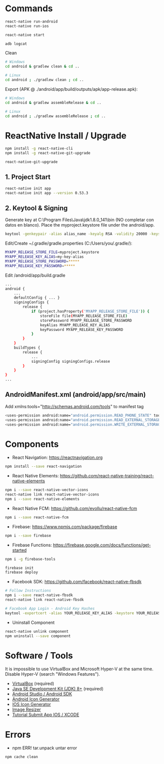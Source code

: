 # Commands
```sh
react-native run-android
react-native run-ios

react-native start

adb logcat
```
Clean
```sh
# Windows
cd android & gradlew clean & cd ..

# Linux
cd android ; ./gradlew clean ; cd ..
```
Export (APK @ ./android/app/build/outputs/apk/app-release.apk):
```sh
# Windows
cd android & gradlew assembleRelease & cd ..

# Linux
cd android ; ./gradlew assembleRelease ; cd ..
```

# ReactNative Install / Upgrade
```sh
npm install -g react-native-cli
npm install -g react-native-git-upgrade

react-native-git-upgrade
```

## 1. Project Start
```sh
react-native init app
react-native init app --version 0.53.3
```

## 2. Keytool & Signing
Generate key at C:\Program Files\Java\jdk1.8.0_141\bin (NO completar con datos en blanco). Place the myproject.keystore file under the android/app.
```sh
keytool -genkeypair -alias alias_name -keyalg RSA -validity 20000 -keystore project/android/app/myproject.keystore
```
Edit/Create ~/.gradle/gradle.properties (C:/Users/you/.gradle/):
```sh
MYAPP_RELEASE_STORE_FILE=myproject.keystore
MYAPP_RELEASE_KEY_ALIAS=my-key-alias
MYAPP_RELEASE_STORE_PASSWORD=*****
MYAPP_RELEASE_KEY_PASSWORD=*****
```
Edit /android/app/build.gradle
```sh
...
android {
    ...
    defaultConfig { ... }
    signingConfigs {
        release {
            if (project.hasProperty('MYAPP_RELEASE_STORE_FILE')) {
                storeFile file(MYAPP_RELEASE_STORE_FILE)
                storePassword MYAPP_RELEASE_STORE_PASSWORD
                keyAlias MYAPP_RELEASE_KEY_ALIAS
                keyPassword MYAPP_RELEASE_KEY_PASSWORD
            }
        }
    }
    buildTypes {
        release {
            ...
            signingConfig signingConfigs.release
        }
    }
}
...
```

## AndroidManifest.xml (android/app/src/main)
Add xmlns:tools="http://schemas.android.com/tools" to manifest tag
```sh
<uses-permission android:name="android.permission.READ_PHONE_STATE" tools:node="remove" />
<uses-permission android:name="android.permission.READ_EXTERNAL_STORAGE" tools:node="remove" />
<uses-permission android:name="android.permission.WRITE_EXTERNAL_STORAGE" tools:node="remove" />
```

# Components
- React Navigation: <a href="https://reactnavigation.org">https://reactnavigation.org</a>
```sh
npm install --save react-navigation
```

- React Native Elements: <a href="https://github.com/react-native-training/react-native-elements">https://github.com/react-native-training/react-native-elements</a>
```sh
npm i --save react-native-vector-icons
react-native link react-native-vector-icons
npm i --save react-native-elements
```

- React Native FCM: <a href="https://github.com/evollu/react-native-fcm">https://github.com/evollu/react-native-fcm</a>
```sh
npm i --save react-native-fcm
```

- Firebase: <a href="https://www.npmjs.com/package/firebase">https://www.npmjs.com/package/firebase</a>
```sh
npm i --save firebase
```

- Firebase Functions: <a href="https://firebase.google.com/docs/functions/get-started">https://firebase.google.com/docs/functions/get-started</a>
```sh
npm i -g firebase-tools

firebase init
firebase deploy
```

- Facebook SDK: <a href="https://github.com/facebook/react-native-fbsdk">https://github.com/facebook/react-native-fbsdk</a>
```sh
# Follow Instructions
npm i --save react-native-fbsdk
react-native link react-native-fbsdk

# Facebook App Login - Android Key Hashes
keytool -exportcert -alias YOUR_RELEASE_KEY_ALIAS -keystore YOUR_RELEASE_KEY_PATH | openssl sha1 -binary | openssl base64
```

- Uninstall Component
```sh
react-native unlink component
npm uninstall --save component
```


# Software / Tools
It is impossible to use VirtualBox and Microsoft Hyper-V at the same time. Disable Hyper-V (search "Windows Features").
- <a href="https://www.virtualbox.org/">VirtualBox</a> (required)
- <a href="http://www.oracle.com/technetwork/java/javase/downloads/index.html">Java SE Development Kit (JDK) 8+</a> (required)
- <a href="https://developer.android.com/studio/install.html">Android Studio / Android SDK</a>
- <a href="http://romannurik.github.io/AndroidAssetStudio/">Android Icon Generator</a>
- <a href="https://makeappicon.com/">IOS Icon Generator</a>
- <a href="http://www.resizemypicture.com/">Image Resizer</a>
- <a href="https://www.youtube.com/watch?v=tnbOcpwJGa8">Tutorial Submit App IOS / XCODE</a>

# Errors
- npm ERR! tar.unpack untar error
```sh
npm cache clean
```
